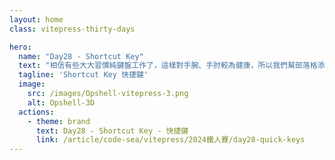 ```yaml
---
layout: home
class: vitepress-thirty-days

hero:
  name: "Day28 - Shortcut Key"
  text: "相信有些大大習慣純鍵盤工作了，這樣對手腕、手肘較為健康，所以我們幫部落格添加一點鍵盤控制"
  tagline: 'Shortcut Key 快捷鍵'
  image:
    src: /images/Opshell-vitepress-3.png
    alt: Opshell-3D
  actions:
    - theme: brand
      text: Day28 - Shortcut Key - 快捷鍵
      link: /article/code-sea/vitepress/2024鐵人賽/day28-quick-keys
---
```


<style lang="scss">
    .vitepress-thirty-days {
        .VPHero {
            transform: translateY(120px);
            &.has-image {
                .image {
                    transform: translateY(50px);
                    .image-bg {
                        width: 350px;
                        height: 350px;
                    }
                    .image-src {
                        max-width: 400px;
                        max-height: 400px;
                    }
                }
                .name, .text {
                    line-height: 1.5;
                }
            }

            @include setRWD(959px) {
                transform: translateY(0);
                .main {
                    transform: translateY(80px);
                }
            }
            @include setRWD(638px) {
                &.has-image .image .image-src {
                    max-width: 300px;
                    max-height: 300px;
                }
            }
        }
    }
</style>
